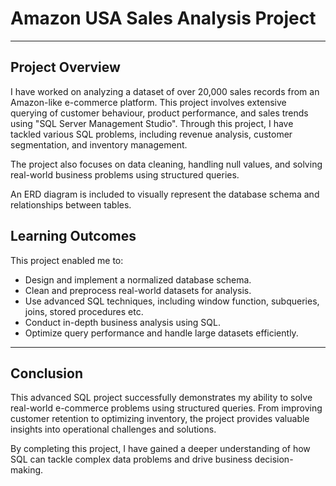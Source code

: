 # **Amazon USA Sales Analysis Project**

---

## **Project Overview**

I have worked on analyzing a dataset of over 20,000 sales records from an Amazon-like e-commerce platform. This project involves extensive querying of customer behaviour, product performance, and sales trends using "SQL Server Management Studio". Through this project, I have tackled various SQL problems, including revenue analysis, customer segmentation, and inventory management.

The project also focuses on data cleaning, handling null values, and solving real-world business problems using structured queries.

An ERD diagram is included to visually represent the database schema and relationships between tables.

## **Learning Outcomes**

This project enabled me to:
- Design and implement a normalized database schema.
- Clean and preprocess real-world datasets for analysis.
- Use advanced SQL techniques, including window function, subqueries, joins, stored procedures etc.
- Conduct in-depth business analysis using SQL.
- Optimize query performance and handle large datasets efficiently.

---

## **Conclusion**

This advanced SQL project successfully demonstrates my ability to solve real-world e-commerce problems using structured queries. From improving customer retention to optimizing inventory, the project provides valuable insights into operational challenges and solutions.

By completing this project, I have gained a deeper understanding of how SQL can tackle complex data problems and drive business decision-making.
